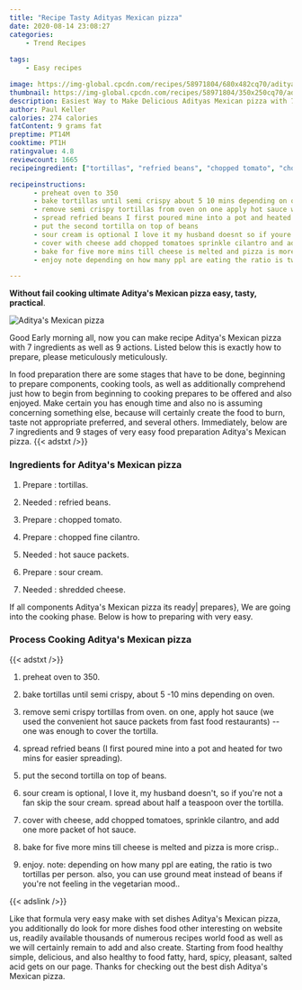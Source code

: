 ```yaml
---
title: "Recipe Tasty Adityas Mexican pizza"
date: 2020-08-14 23:08:27
categories:
    - Trend Recipes
    
tags:
    - Easy recipes

image: https://img-global.cpcdn.com/recipes/58971804/680x482cq70/adityas-mexican-pizza-recipe-main-photo.jpg
thumbnail: https://img-global.cpcdn.com/recipes/58971804/350x250cq70/adityas-mexican-pizza-recipe-main-photo.jpg
description: Easiest Way to Make Delicious Adityas Mexican pizza with 7 ingredients and 9 stages of easy cooking.
author: Paul Keller
calories: 274 calories
fatContent: 9 grams fat
preptime: PT14M
cooktime: PT1H
ratingvalue: 4.8
reviewcount: 1665
recipeingredient: ["tortillas", "refried beans", "chopped tomato", "chopped fine cilantro", "hot sauce packets", "sour cream", "shredded cheese"]

recipeinstructions: 
      - preheat oven to 350 
      - bake tortillas until semi crispy about 5 10 mins depending on oven 
      - remove semi crispy tortillas from oven on one apply hot sauce we used the convenient hot sauce packets from fast food restaurants  one was enough to cover the tortilla 
      - spread refried beans I first poured mine into a pot and heated for two mins for easier spreading 
      - put the second tortilla on top of beans 
      - sour cream is optional I love it my husband doesnt so if youre not a fan skip the sour cream spread about half a teaspoon over the tortilla 
      - cover with cheese add chopped tomatoes sprinkle cilantro and add one more packet of hot sauce 
      - bake for five more mins till cheese is melted and pizza is more crisp 
      - enjoy note depending on how many ppl are eating the ratio is two tortillas per person also you can use ground meat instead of beans if youre not feeling in the vegetarian mood

---
```




**Without fail cooking ultimate Aditya&#39;s Mexican pizza easy, tasty, practical**. 


![Aditya&#39;s Mexican pizza](https://img-global.cpcdn.com/recipes/58971804/680x482cq70/adityas-mexican-pizza-recipe-main-photo.jpg "Aditya&#39;s Mexican pizza")




Good Early morning all, now you can make recipe Aditya&#39;s Mexican pizza with 7 ingredients as well as 9 actions. Listed below this is exactly how to prepare, please meticulously meticulously.

In food preparation there are some stages that have to be done, beginning to prepare components, cooking tools, as well as additionally comprehend just how to begin from beginning to cooking prepares to be offered and also enjoyed. Make certain you has enough time and also no is assuming concerning something else, because will certainly create the food to burn, taste not appropriate preferred, and several others. Immediately, below are 7 ingredients and 9 stages of very easy food preparation Aditya&#39;s Mexican pizza.
{{< adstxt />}}

### Ingredients for Aditya&#39;s Mexican pizza


1. Prepare  : tortillas.

1. Needed  : refried beans.

1. Prepare  : chopped tomato.

1. Prepare  : chopped fine cilantro.

1. Needed  : hot sauce packets.

1. Prepare  : sour cream.

1. Needed  : shredded cheese.



If all components Aditya&#39;s Mexican pizza its ready| prepares}, We are going into the cooking phase. Below is how to preparing with very easy.

### Process Cooking Aditya&#39;s Mexican pizza

{{< adstxt />}}


1. preheat oven to 350.



1. bake tortillas until semi crispy, about 5 -10 mins depending on oven.



1. remove semi crispy tortillas from oven. on one, apply hot sauce (we used the convenient hot sauce packets from fast food restaurants) -- one was enough to cover the tortilla.



1. spread refried beans (I first poured mine into a pot and heated for two mins for easier spreading).



1. put the second tortilla on top of beans.



1. sour cream is optional, I love it, my husband doesn&#39;t, so if you&#39;re not a fan skip the sour cream. spread about half a teaspoon over the tortilla.



1. cover with cheese, add chopped tomatoes, sprinkle cilantro, and add one more packet of hot sauce.



1. bake for five more mins till cheese is melted and pizza is more crisp..



1. enjoy. note: depending on how many ppl are eating, the ratio is two tortillas per person. also, you can use ground meat instead of beans if you&#39;re not feeling in the vegetarian mood..





{{< adslink />}}

Like that formula very easy make with set dishes Aditya&#39;s Mexican pizza, you additionally do look for more dishes food other interesting on website us, readily available thousands of numerous recipes world food as well as we will certainly remain to add and also create. Starting from food healthy simple, delicious, and also healthy to food fatty, hard, spicy, pleasant, salted acid gets on our page. Thanks for checking out the best dish Aditya&#39;s Mexican pizza.
